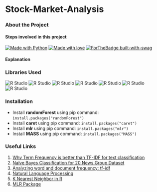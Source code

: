 # Stock-Market-Analysis



### About the Project


#### Steps involved in this project

[![Made with Python](https://forthebadge.com/images/badges/made-with-python.svg)](https://github.com/Prajwalkhadepatil/Stock-Market-Analysis) [![Made with love](https://forthebadge.com/images/badges/built-with-love.svg)](https://www.linkedin.com/in/prajwal-khadepatil-2949a1188/) [![ForTheBadge built-with-swag](http://ForTheBadge.com/images/badges/built-with-swag.svg)](https://www.linkedin.com/in/prajwal-khadepatil-2949a1188/)

#### Explanation


### Libraries Used

![R Studio](https://img.shields.io/badge/R-dplyr-blue.svg?style=flat&logo=r&logoColor=white) 
![R Studio](https://img.shields.io/badge/R-stringr-blue.svg?style=flat&logo=r&logoColor=white)
![R Studio](https://img.shields.io/badge/R-readtext-blue.svg?style=flat&logo=r&logoColor=white) 
![R Studio](https://img.shields.io/badge/R-e1071-blue.svg?style=flat&logo=r&logoColor=white) 
![R Studio](https://img.shields.io/badge/R-mlr-blue.svg?style=flat&logo=r&logoColor=white)
![R Studio](https://img.shields.io/badge/R-caret-blue.svg?style=flat&logo=r&logoColor=white) 
![R Studio](https://img.shields.io/badge/R-randomForest-blue.svg?style=flat&logo=r&logoColor=white) 


### Installation

- Install **randomForest** using pip command: `install.packages("randomForest")`
- Install **caret** using pip command: `install.packages("caret")`
- Install **mlr** using pip command: `install.packages("mlr")`
- Install **MASS** using pip command: `install.packages("MASS")`


### Useful Links

1. [Why Term Frequency is better than TF-IDF for text classification](https://www.quora.com/Why-does-TF-term-frequency-sometimes-give-better-F-scores-than-TF-IDF-does-for-text-classification)
2. [Naïve Bayes Classification for 20 News Group Dataset]( https://github.com/Loc-Tran/NaiveBayes20NewsGroup)
3. [Analyzing word and document frequency: tf-idf]( https://www.tidytextmining.com/tfidf.html  )
4. [Natural Language Processing](https://krakensystems.co/blog/2018/nlp-syntax-processing)
5. [K Nearest Neighbor in R]( https://www.edureka.co/blog/knn-algorithm-in-r/)
6. [MLR Package]( https://www.analyticsvidhya.com/blog/2016/08/practicing-machine-learning-techniques-in-r-with-mlr-package/)
 
